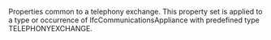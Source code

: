 Properties common to a telephony exchange. This property set is applied to a type or occurrence of IfcCommunicationsAppliance with predefined type TELEPHONYEXCHANGE.
